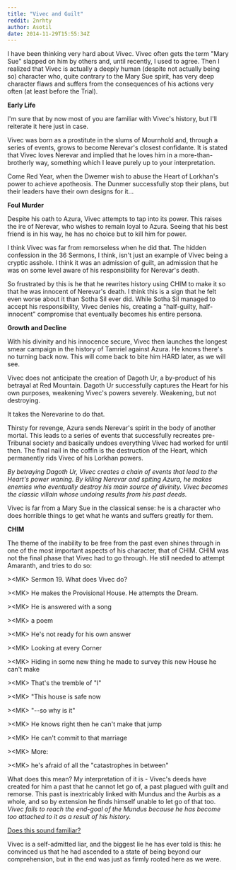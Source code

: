 ```yaml
---
title: "Vivec and Guilt"
reddit: 2nrhty
author: Asotil
date: 2014-11-29T15:55:34Z
---
```


I have been thinking very hard about Vivec. Vivec often gets the term "Mary Sue" slapped on him by others and, until recently, I used to agree. Then I realized that Vivec is actually a deeply human (despite not actually being so) character who, quite contrary to the Mary Sue spirit, has very deep character flaws and suffers from the consequences of his actions very often (at least before the Trial). 


**Early Life**

I'm sure that by now most of you are familiar with Vivec's history, but I'll reiterate it here just in case. 

Vivec was born as a prostitute in the slums of Mournhold and, through a series of events, grows to become Nerevar's closest confidante. It is stated that Vivec loves Nerevar and implied that he loves him in a more-than-brotherly way, something which I leave purely up to your interpretation. 

Come Red Year, when the Dwemer wish to abuse the Heart of Lorkhan's power to achieve apotheosis. The Dunmer successfully stop their plans, but their leaders have their own designs for it...

**Foul Murder**

Despite his oath to Azura, Vivec attempts to tap into its power. This raises the ire of Nerevar, who wishes to remain loyal to Azura. Seeing that his best friend is in his way, he has no choice but to kill him for power.

I think Vivec was far from remorseless when he did that. The hidden confession in the 36 Sermons, I think, isn't just an example of Vivec being a cryptic asshole. I think it was an admission of guilt, an admission that he was on some level aware of his responsibility for Nerevar's death.

So frustrated by this is he that he rewrites history using CHIM to make it so that he was innocent of Nerevar's death. I think this is a sign that he felt even worse about it than Sotha Sil ever did. While Sotha Sil managed to accept his responsibility, Vivec denies his, creating a "half-guilty, half-innocent" compromise that eventually becomes his entire persona.

**Growth and Decline**

With his divinity and his innocence secure, Vivec then launches the longest smear campaign in the history of Tamriel against Azura. He knows there's no turning back now. This will come back to bite him HARD later, as we will see.

Vivec does not anticipate the creation of Dagoth Ur, a by-product of his betrayal at Red Mountain. Dagoth Ur successfully captures the Heart for his own purposes, weakening Vivec's powers severely. Weakening, but not destroying.

It takes the Nerevarine to do that.

Thirsty for revenge, Azura sends Nerevar's spirit in the body of another mortal. This leads to a series of events that successfully recreates pre-Tribunal society and basically undoes everything Vivec had worked for until then. The final nail in the coffin is the destruction of the Heart, which permanently rids Vivec of his Lorkhan powers.

*By betraying Dagoth Ur, Vivec creates a chain of events that lead to the Heart's power waning. By killing Nerevar and spiting Azura, he makes enemies who eventually destroy his main source of divinity. Vivec becomes the classic villain whose undoing results from his past deeds.*

Vivec is far from a Mary Sue in the classical sense: he is a character who does horrible things to get what he wants and suffers greatly for them.

**CHIM**

The theme of the inability to be free from the past even shines through in one of the most important aspects of his character, that of CHIM. CHIM was not the final phase that Vivec had to go through. He still needed to attempt Amaranth, and tries to do so:

&gt;&lt;MK&gt; Sermon 19. What does Vivec do?

&gt;&lt;MK&gt; He makes the Provisional House. He attempts the Dream.

&gt;&lt;MK&gt; He is answered with a song

&gt;&lt;MK&gt; a poem

&gt;&lt;MK&gt; He's not ready for his own answer

&gt;&lt;MK&gt; Looking at every Corner

&gt;&lt;MK&gt; Hiding in some new thing he made to survey this new House he can't make

&gt;&lt;MK&gt; That's the tremble of "I"

&gt;&lt;MK&gt; "This house is safe now

&gt;&lt;MK&gt; "--so why is it"

&gt;&lt;MK&gt; He knows right then he can't make that jump

&gt;&lt;MK&gt; He can't commit to that marriage

&gt;&lt;MK&gt; More:

&gt;&lt;MK&gt; he's afraid of all the "catastrophes in between" 

What does this mean? My interpretation of it is - Vivec's deeds have created for him a past that he cannot let go of, a past plagued with guilt and remorse. This past is inextricably linked with Mundus and the Aurbis as a whole, and so by extension he finds himself unable to let go of that too. *Vivec fails to reach the end-goal of the Mundus because he has become too attached to it as a result of his history.*

[Does this sound familiar?](http://en.wikipedia.org/wiki/Ta%E1%B9%87h%C4%81)

Vivec is a self-admitted liar, and the biggest lie he has ever told is this: he convinced us that he had ascended to a state of being beyond our comprehension, but in the end was just as firmly rooted here as we were.

